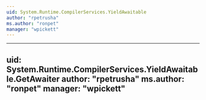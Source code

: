 ```yaml
---
uid: System.Runtime.CompilerServices.YieldAwaitable
author: "rpetrusha"
ms.author: "ronpet"
manager: "wpickett"
---
```


---
uid: System.Runtime.CompilerServices.YieldAwaitable.GetAwaiter
author: "rpetrusha"
ms.author: "ronpet"
manager: "wpickett"
---
